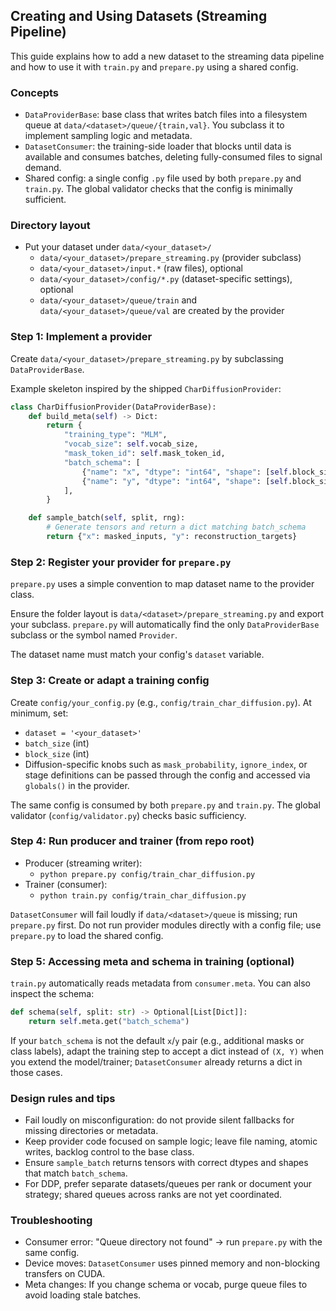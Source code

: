 ## Creating and Using Datasets (Streaming Pipeline)

This guide explains how to add a new dataset to the streaming data pipeline and how to use it with `train.py` and `prepare.py` using a shared config.

### Concepts
- `DataProviderBase`: base class that writes batch files into a filesystem queue at `data/<dataset>/queue/{train,val}`. You subclass it to implement sampling logic and metadata.
- `DatasetConsumer`: the training-side loader that blocks until data is available and consumes batches, deleting fully-consumed files to signal demand.
- Shared config: a single config `.py` file used by both `prepare.py` and `train.py`. The global validator checks that the config is minimally sufficient.

### Directory layout
- Put your dataset under `data/<your_dataset>/`
  - `data/<your_dataset>/prepare_streaming.py` (provider subclass)
  - `data/<your_dataset>/input.*` (raw files), optional
  - `data/<your_dataset>/config/*.py` (dataset-specific settings), optional
  - `data/<your_dataset>/queue/train` and `data/<your_dataset>/queue/val` are created by the provider

### Step 1: Implement a provider
Create `data/<your_dataset>/prepare_streaming.py` by subclassing `DataProviderBase`.

Example skeleton inspired by the shipped `CharDiffusionProvider`:

````python
class CharDiffusionProvider(DataProviderBase):
    def build_meta(self) -> Dict:
        return {
            "training_type": "MLM",
            "vocab_size": self.vocab_size,
            "mask_token_id": self.mask_token_id,
            "batch_schema": [
                {"name": "x", "dtype": "int64", "shape": [self.block_size], "role": "input"},
                {"name": "y", "dtype": "int64", "shape": [self.block_size], "role": "target"},
            ],
        }

    def sample_batch(self, split, rng):
        # Generate tensors and return a dict matching batch_schema
        return {"x": masked_inputs, "y": reconstruction_targets}
````

### Step 2: Register your provider for `prepare.py`
`prepare.py` uses a simple convention to map dataset name to the provider class.

Ensure the folder layout is `data/<dataset>/prepare_streaming.py` and export your subclass. `prepare.py` will automatically find the only `DataProviderBase` subclass or the symbol named `Provider`.

The dataset name must match your config's `dataset` variable.

### Step 3: Create or adapt a training config
Create `config/your_config.py` (e.g., `config/train_char_diffusion.py`). At minimum, set:
- `dataset = '<your_dataset>'`
- `batch_size` (int)
- `block_size` (int)
- Diffusion-specific knobs such as `mask_probability`, `ignore_index`, or stage definitions can be passed through the config and accessed via `globals()` in the provider.

The same config is consumed by both `prepare.py` and `train.py`. The global validator (`config/validator.py`) checks basic sufficiency.

### Step 4: Run producer and trainer (from repo root)
- Producer (streaming writer):
  - `python prepare.py config/train_char_diffusion.py`
- Trainer (consumer):
  - `python train.py config/train_char_diffusion.py`

`DatasetConsumer` will fail loudly if `data/<dataset>/queue` is missing; run `prepare.py` first. Do not run provider modules directly with a config file; use `prepare.py` to load the shared config.

### Step 5: Accessing meta and schema in training (optional)
`train.py` automatically reads metadata from `consumer.meta`. You can also inspect the schema:

````python
def schema(self, split: str) -> Optional[List[Dict]]:
    return self.meta.get("batch_schema")
````

If your `batch_schema` is not the default `x`/`y` pair (e.g., additional masks or class labels), adapt the training step to accept a dict instead of `(X, Y)` when you extend the model/trainer; `DatasetConsumer` already returns a dict in those cases.

### Design rules and tips
- Fail loudly on misconfiguration: do not provide silent fallbacks for missing directories or metadata.
- Keep provider code focused on sample logic; leave file naming, atomic writes, backlog control to the base class.
- Ensure `sample_batch` returns tensors with correct dtypes and shapes that match `batch_schema`.
- For DDP, prefer separate datasets/queues per rank or document your strategy; shared queues across ranks are not yet coordinated.

### Troubleshooting
- Consumer error: "Queue directory not found" -> run `prepare.py` with the same config.
- Device moves: `DatasetConsumer` uses pinned memory and non-blocking transfers on CUDA.
- Meta changes: If you change schema or vocab, purge queue files to avoid loading stale batches.
